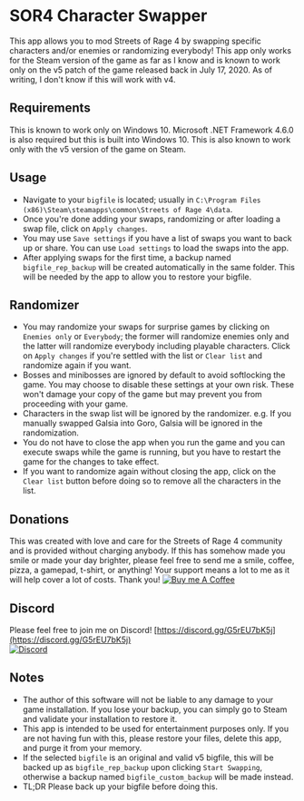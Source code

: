 # SOR4 Character Swapper

This app allows you to mod Streets of Rage 4 by swapping
specific characters and/or enemies or randomizing everybody!
This app only works for the Steam version of the game as far
as I know and is known to work only on the v5 patch of the
game released back in July 17, 2020. As of writing, I don't
know if this will work with v4.

## Requirements
This is known to work only on Windows 10. Microsoft .NET
Framework 4.6.0 is also required but this is built into 
Windows 10. This is also known to work only with the v5
version of the game on Steam.

## Usage
* Navigate to your `bigfile` is located; usually in
`C:\Program Files (x86)\Steam\steamapps\common\Streets of
Rage 4\data`.
* Once you're done adding your swaps, randomizing or after
loading a swap file, click on `Apply changes`.
* You may use `Save settings` if you have a list of swaps
you want to back up or share. You can use `Load settings` to
load the swaps into the app.
* After applying swaps for the first time, a backup named
`bigfile_rep_backup` will be created automatically in the
same folder. This will be needed by the app to allow you to
restore your bigfile.

## Randomizer
* You may randomize your swaps for surprise games by
clicking on `Enemies only` or `Everybody`; the former will
randomize enemies only and the latter will randomize
everybody including playable characters. Click on
`Apply changes` if you're settled with the list or
`Clear list` and randomize again if you want.
* Bosses and minibosses are ignored by default to avoid
softlocking the game. You may choose to disable these
settings at your own risk.  These won't damage your copy
of the game but may prevent you from proceeding with your
game.
* Characters in the swap list will be ignored by the
randomizer. e.g. If you manually swapped Galsia into Goro,
Galsia will be ignored in the randomization.
* You do not have to close the app when you run the game and
you can execute swaps while the game is running, but you have
to restart the game for the changes to take effect.
* If you want to randomize again without closing the app,
click on the `Clear list` button before doing so to remove
all the characters in the list.

## Donations
This was created with love and care for the Streets of Rage 4
community and is provided without charging anybody. If this
has somehow made you smile or made your day brighter, please
feel free to send me a smile, coffee, pizza, a gamepad,
t-shirt, or anything! Your support means a lot to me as it
will help cover a lot of costs. Thank you!
[![Buy me A Coffee](http://sidestream.tk/wp-content/uploads/2021/06/white-button-e1624263691285.png "Buy Me A Coffee")](https://buymeacoffee.com/honganqi)

## Discord
Please feel free to join me on Discord!
[https://discord.gg/G5rEU7bK5j](https://discord.gg/G5rEU7bK5j) \
[![Discord](https://discord.com/assets/f9bb9c4af2b9c32a2c5ee0014661546d.png)](https://discord.gg/G5rEU7bK5j)

## Notes
* The author of this software will not be liable to any
damage to your game installation. If you lose your backup,
you can simply go to Steam and validate your installation to
restore it.
* This app is intended to be used for entertainment purposes
only. If you are not having fun with this, please restore
your files, delete this app, and purge it from your memory.
* If the selected `bigfile` is an original and valid v5
bigfile, this will be backed up as `bigfile_rep_backup` upon
clicking `Start Swapping`, otherwise a backup named
`bigfile_custom_backup` will be made instead.
* TL;DR Please back up your bigfile before doing this.